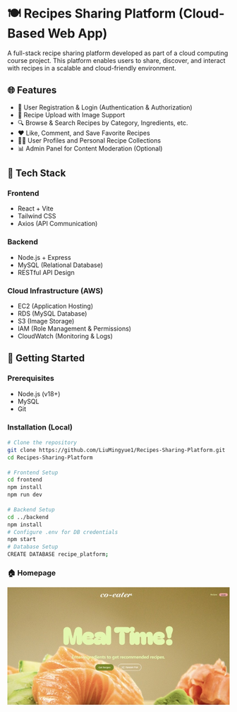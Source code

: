 # 🍽️ Recipes Sharing Platform (Cloud-Based Web App)

A full-stack recipe sharing platform developed as part of a cloud computing course project. This platform enables users to share, discover, and interact with recipes in a scalable and cloud-friendly environment.

## 🌐 Features

- 📝 User Registration & Login (Authentication & Authorization)
- 📸 Recipe Upload with Image Support
- 🔍 Browse & Search Recipes by Category, Ingredients, etc.
- ❤️ Like, Comment, and Save Favorite Recipes
- 🧑‍🍳 User Profiles and Personal Recipe Collections
- 📊 Admin Panel for Content Moderation (Optional)

## 🧱 Tech Stack

### Frontend
- React + Vite
- Tailwind CSS
- Axios (API Communication)

### Backend
- Node.js + Express
- MySQL (Relational Database)
- RESTful API Design

### Cloud Infrastructure (AWS)
- EC2 (Application Hosting)
- RDS (MySQL Database)
- S3 (Image Storage)
- IAM (Role Management & Permissions)
- CloudWatch (Monitoring & Logs)

## 🚀 Getting Started

### Prerequisites
- Node.js (v18+)
- MySQL
- Git

### Installation (Local)

```bash
# Clone the repository
git clone https://github.com/LiuMingyue1/Recipes-Sharing-Platform.git
cd Recipes-Sharing-Platform

# Frontend Setup
cd frontend
npm install
npm run dev

# Backend Setup
cd ../backend
npm install
# Configure .env for DB credentials
npm start
# Database Setup
CREATE DATABASE recipe_platform;
```


### 🏠 Homepage
![Homepage Screenshot](./frontend/src/assets/Homepage.JPG)

